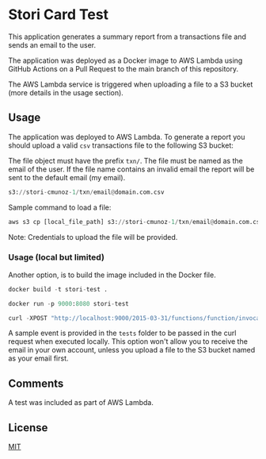 # Stori Card Test

This application generates a summary report from a transactions file and sends an email to the user.

The application was deployed as a Docker image to AWS Lambda using GitHub Actions on a Pull Request to the main branch of this repository.

The AWS Lambda service is triggered when uploading a file to a S3 bucket (more details in the usage section).

## Usage

The application was deployed to AWS Lambda. To generate a report you should upload a valid `csv` transactions file to the following S3 bucket:

The file object must have the prefix `txn/`. The file must be named as the email of the user. If the file name contains an invalid email the report will be sent to the default email (my email).   


```python
s3://stori-cmunoz-1/txn/email@domain.com.csv
```

Sample command to load a file:

```python
aws s3 cp [local_file_path] s3://stori-cmunoz-1/txn/email@domain.com.csv
```

Note: Credentials to upload the file will be provided.

### Usage (local but limited)

Another option, is to build the image included in the Docker file. 

```python
docker build -t stori-test .

docker run -p 9000:8080 stori-test

curl -XPOST "http://localhost:9000/2015-03-31/functions/function/invocations" -d '{}'
```

A sample event is provided in the `tests` folder to be passed in the curl request when executed locally. This option won't allow you to receive the email in your own account, unless you upload a file to the S3 bucket named as your email first.

## Comments

A test was included as part of AWS Lambda.

## License
[MIT](https://choosealicense.com/licenses/mit/)